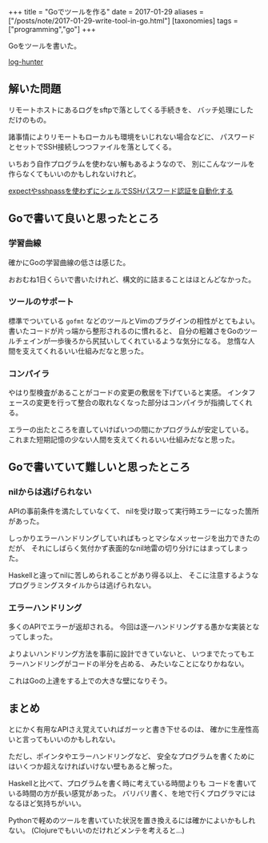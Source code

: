 +++
title = "Goでツールを作る"
date = 2017-01-29
aliases = ["/posts/note/2017-01-29-write-tool-in-go.html"]
[taxonomies]
tags = ["programming","go"]
+++

Goをツールを書いた。

[log-hunter](https://github.com/utky/log-hunter)

## 解いた問題

リモートホストにあるログをsftpで落としてくる手続きを、
バッチ処理にしただけのもの。

諸事情によりリモートもローカルも環境をいじれない場合などに、
パスワードとセットでSSH接続しつつファイルを落としてくる。

いちおう自作プログラムを使わない解もあるようなので、
別にこんなツールを作らなくてもいいのかもしれないけれど。

[expectやsshpassを使わずにシェルでSSHパスワード認証を自動化する](http://qiita.com/wadahiro/items/977e4f820b4451a2e5e0)

## Goで書いて良いと思ったところ

### 学習曲線

確かにGoの学習曲線の低さは感じた。

おおむね1日くらいで書いたけれど、構文的に詰まることはほとんどなかった。

### ツールのサポート

標準でついている `gofmt` などのツールとVimのプラグインの相性がとてもよい。
書いたコードが片っ端から整形されるのに慣れると、
自分の粗雑さをGoのツールチェインが一歩後ろから尻拭いしてくれているような気分になる。
怠惰な人間を支えてくれるいい仕組みだなと思った。

### コンパイラ

やはり型検査があることがコードの変更の敷居を下げていると実感。
インタフェースの変更を行って整合の取れなくなった部分はコンパイラが指摘してくれる。

エラーの出たところを直していけばいつの間にかプログラムが安定している。
これまた短期記憶の少ない人間を支えてくれるいい仕組みだなと思った。

## Goで書いていて難しいと思ったところ

### nilからは逃げられない

APIの事前条件を満たしていなくて、
nilを受け取って実行時エラーになった箇所があった。

しっかりエラーハンドリングしていればもっとマシなメッセージを出力できたのだが、
それにしばらく気付かず表面的なnil地雷の切り分けにはまってしまった。

Haskellと違ってnilに苦しめられることがあり得る以上、
そこに注意するようなプログラミングスタイルからは逃げられない。

### エラーハンドリング

多くのAPIでエラーが返却される。
今回は逐一ハンドリングする愚かな実装となってしまった。

よりよいハンドリング方法を事前に設計できていないと、
いつまでたってもエラーハンドリングがコードの半分を占める、
みたいなことになりかねない。

これはGoの上達をする上での大きな壁になりそう。

## まとめ

とにかく有用なAPIさえ覚えていればガーッと書き下せるのは、
確かに生産性高いと言ってもいいのかもしれない。

ただし、ポインタやエラーハンドリングなど、
安全なプログラムを書くためにはいくつか超えなければいけない壁もあると解った。

Haskellと比べて、プログラムを書く時に考えている時間よりも
コードを書いている時間の方が長い感覚があった。
バリバリ書く、を地で行くプログラマにはなるほど気持ちがいい。

Pythonで軽めのツールを書いていた状況を置き換えるには確かによいかもしれない。
(Clojureでもいいのだけれどメンテを考えると...)
